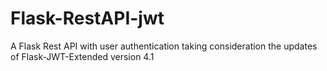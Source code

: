 # Flask-RestAPI-jwt
A Flask Rest API with user authentication taking consideration the updates of Flask-JWT-Extended version 4.1



